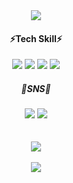 

<!---
qkrdmswl1018/qkrdmswl1018 is a ✨ special ✨ repository because its `README.md` (this file) appears on your GitHub profile.
You can click the Preview link to take a look at your changes.
--->
<div align="center">
  <img src="https://capsule-render.vercel.app/api?type=shark&color=fdf5e6&fontColor=4D505A&height=150&section=header&text=✦💡Eun%20Ji's%20Github💡✦&fontSize=60" />
</div>

<div align ="center">
<h4>⚡️Tech Skill⚡️</h4>
  <div display="block">
    <img src="https://img.shields.io/badge/css-005571?style=flat-square&logo=css3&logoColor=white">
    <img src="https://img.shields.io/badge/html-D12228?style=flat-square&logo=html5&logoColor=white">
    <img src="https://img.shields.io/badge/javascript-FFE200?style=flat-square&logo=javascript&logoColor=white">
    <img src="https://img.shields.io/badge/react-73C3D5?style=flat-square&logo=react&logoColor=white">
  </div>
</div>
<div align="center">
  <h5>💌SNS💌</h5>
  
  <a href="mailto:qkrdmswl2179@gmail.com">
          <img src="https://img.shields.io/badge/gmail-83B81A?style=flat-square&logo=gmail&logoColor=white&link=mailto:qkrdmswl2179@gmail.com"></a>
  <a href="https://www.instagram.com/1o18z">
          <img src="https://img.shields.io/badge/instagram-E4405F?style=flat-square&logo=instagram&logoColor=white"></a>
          <br><br><br>
          
<div align="center">
     <img src="https://github-readme-stats.vercel.app/api?username=1o18z&show_icons=true&theme=solarized-light"><br><br>
     <img src="https://github-readme-stats.vercel.app/api/top-langs/?username=1o18z&layout=compact&theme=solarized-light"><br><br>   

     
</div>

